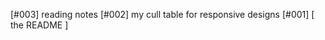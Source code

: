 [#003]       reading notes
[#002]       my cull table for responsive designs
[#001]       [ the README ]
